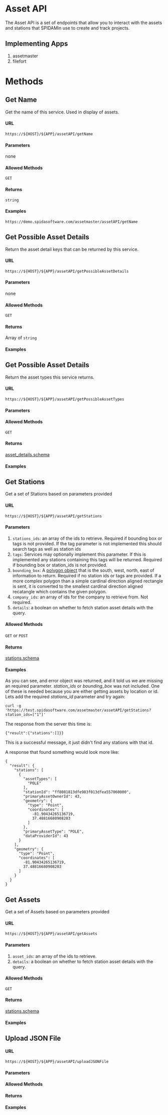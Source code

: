 Asset API
============

The Asset API is a set of endpoints that allow you to interact with the assets and stations that SPIDAMin use to create and track projects.  

## Implementing Apps

1. assetmaster
1. filefort

Methods
========

Get Name
----------

Get the name of this service.  Used in display of assets.

#### URL

`https://${HOST}/${APP}/assetAPI/getName`

#### Parameters

none

#### Allowed Methods

`GET`

#### Returns

`string`

#### Examples

`https://demo.spidasoftware.com/assetmaster/assetAPI/getName`

Get Possible Asset Details
----------

Return the asset detail keys that can be returned by this service.

#### URL

`https://${HOST}/${APP}/assetAPI/getPossibleAssetDetails`

#### Parameters

none

#### Allowed Methods

`GET`

#### Returns

Array of `string`

#### Examples

Get Possible Asset Details
----------

Return the asset types this service returns.

#### URL

`https://${HOST}/${APP}/assetAPI/getPossibleAssetTypes`

#### Parameters

#### Allowed Methods

`GET`

#### Returns

[asset_details.schema](../../resources/v1/schema/spidamin/asset/asset_details.schema)

#### Examples

Get Stations
----------

Get a set of Stations based on parameters provided

#### URL

`https://${HOST}/${APP}/assetAPI/getStations`

#### Parameters

1. `stations_ids`: an array of the ids to retrieve. Required if bounding box or tags is not provided.  If the tag parameter is not implemented this should search tags as well as station ids
1. `tags`: Services may optionally implement this parameter.  If this is implemented any stations containing this tags will be returned.  Required if bounding box or station_ids is not provided.
1. `bounding_box`: A [polygon object](../../resources/v1/schema/general/geometry.schema) that is the south, west, north, east of information to return. Required if no station ids or tags are provided.  If a more complex polygon than a simple cardinal direction aligned rectangle is sent, it is converted to the smallest cardinal direction aligned recatangle which contains the given polygon. 
1. `company_ids`: an array of ids for the company to retrieve from. Not required.
1. `details`: a boolean on whether to fetch station asset details with the query.

#### Allowed Methods

`GET` or `POST`

#### Returns

[stations.schema](../../resources/v1/schema/spidamin/asset/stations.schema)

#### Examples

As you can see, and error object was returned, and it told us we are missing an required parameter.  _station_ids_ or _bounding_box_ was not included.  One of these is needed because you are either getting assets by location or id.  Lets add the required _stations_id_ parameter and try again:

    curl -g 'https://test.spidasoftware.com/assetmaster/assetAPI/getStations?station_ids=["1"]'

The response from the server this time is:

    {"result":{"stations":[]}}

This is a successful message, it just didn't find any stations with that id.

A response that found something would look more like:

    {
      "result": {
        "stations": [
          {
            "assetTypes": [
              "POLE"
            ],
            "stationId": "ff8081813dfe983f013dfea557060000",
            "primaryAssetOwnerId": 43,
            "geometry": {
              "type": "Point",
              "coordinates": [
                -81.90434265136719,
                37.48816680908203
              ]
            },
            "primaryAssetType": "POLE",
            "dataProviderId": 43
          }
        ],
        "geometry": {
          "type": "Point",
          "coordinates": [
            -81.90434265136719,
            37.48816680908203
          ]
        }
      }
    }

Get Assets
----------

Get a set of Assets based on parameters provided

#### URL

`https://${HOST}/${APP}/assetAPI/getAssets`

#### Parameters

1. `asset_ids`: an array of the ids to retrieve.
1. `details`: a boolean on whether to fetch station asset details with the query.

#### Allowed Methods

`GET`

#### Returns

[stations.schema](../../resources/v1/schema/spidamin/asset/stations.schema)

#### Examples

Upload JSON File
----------

#### URL

`https://${HOST}/${APP}/assetAPI/uploadJSONFile`

#### Parameters

#### Allowed Methods

#### Returns

#### Examples
